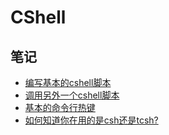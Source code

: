 # CShell

## 笔记

* [编写基本的cshell脚本](WriteBasicCShellScipts.md)
* [调用另外一个cshell脚本](HowToCallAnotherShellScript.md)
* [基本的命令行热键](BasicCommands.md)
* [如何知道你在用的是csh还是tcsh?](HowToKnowCshOrTcsh.md)
